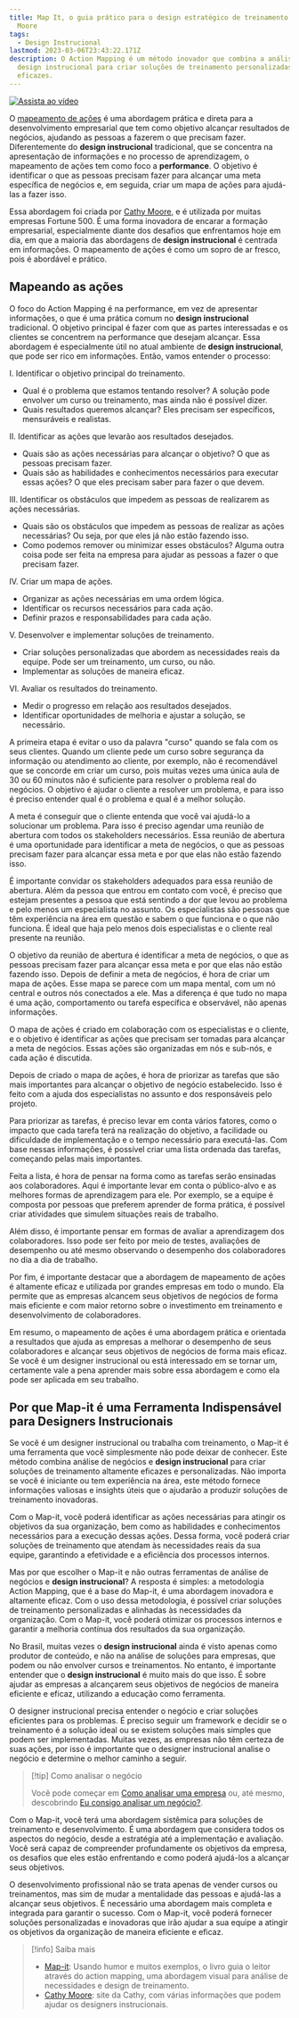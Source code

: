 ```yaml
---
title: Map It, o guia prático para o design estratégico de treinamento - por Cathy
  Moore
tags:
  - Design Instrucional
lastmod: 2023-03-06T23:43:22.171Z
description: O Action Mapping é um método inovador que combina a análise de negócios e o
  design instrucional para criar soluções de treinamento personalizadas e
  eficazes.
---
```

[![Assista ao vídeo](https://img.youtube.com/vi/tVHG6iKbmoY/maxresdefault.jpg)](https://www.youtube.com/watch?v=tVHG6iKbmoY)

O [mapeamento de ações](https://www.amazon.com.br/gp/product/B075RDL1SJ/ref=dbs_a_def_rwt_hsch_vapi_tkin_p1_i0) é uma abordagem prática e direta para a desenvolvimento empresarial que tem como objetivo alcançar resultados de negócios, ajudando as pessoas a fazerem o que precisam fazer. Diferentemente do **design instrucional** tradicional, que se concentra na apresentação de informações e no processo de aprendizagem, o mapeamento de ações tem como foco a **performance**. O objetivo é identificar o que as pessoas precisam fazer para alcançar uma meta específica de negócios e, em seguida, criar um mapa de ações para ajudá-las a fazer isso.

Essa abordagem foi criada por [Cathy Moore](https://blog.cathy-moore.com/), e é utilizada por muitas empresas Fortune 500. É uma forma inovadora de encarar a formação empresarial, especialmente diante dos desafios que enfrentamos hoje em dia, em que a maioria das abordagens de **design instrucional** é centrada em informações. O mapeamento de ações é como um sopro de ar fresco, pois é abordável e prático.

## Mapeando as ações

O foco do Action Mapping é na performance, em vez de apresentar informações, o que é uma prática comum no **design instrucional** tradicional. O objetivo principal é fazer com que as partes interessadas e os clientes se concentrem na performance que desejam alcançar. Essa abordagem é especialmente útil no atual ambiente de **design instrucional**, que pode ser rico em informações. Então, vamos entender o processo:

I. Identificar o objetivo principal do treinamento.

-   Qual é o problema que estamos tentando resolver? A solução pode envolver um curso ou treinamento, mas ainda não é possível dizer.
-   Quais resultados queremos alcançar? Eles precisam ser específicos, mensuráveis e realistas.

II. Identificar as ações que levarão aos resultados desejados.

-   Quais são as ações necessárias para alcançar o objetivo? O que as pessoas precisam fazer.
-   Quais são as habilidades e conhecimentos necessários para executar essas ações? O que eles precisam saber para fazer o que devem.

III. Identificar os obstáculos que impedem as pessoas de realizarem as ações necessárias.

-   Quais são os obstáculos que impedem as pessoas de realizar as ações necessárias? Ou seja, por que eles já não estão fazendo isso.
-   Como podemos remover ou minimizar esses obstáculos? Alguma outra coisa pode ser feita na empresa para ajudar as pessoas a fazer o que precisam fazer.

IV. Criar um mapa de ações.

-   Organizar as ações necessárias em uma ordem lógica.
-   Identificar os recursos necessários para cada ação.
-   Definir prazos e responsabilidades para cada ação.

V. Desenvolver e implementar soluções de treinamento.

-   Criar soluções personalizadas que abordem as necessidades reais da equipe. Pode ser um treinamento, um curso, ou não.
-   Implementar as soluções de maneira eficaz.

VI. Avaliar os resultados do treinamento.

-   Medir o progresso em relação aos resultados desejados.
-   Identificar oportunidades de melhoria e ajustar a solução, se necessário.

A primeira etapa é evitar o uso da palavra "curso" quando se fala com os seus clientes. Quando um cliente pede um curso sobre segurança da informação ou atendimento ao cliente, por exemplo, não é recomendável que se concorde em criar um curso, pois muitas vezes uma única aula de 30 ou 60 minutos não é suficiente para resolver o problema real do negócios. O objetivo é ajudar o cliente a resolver um problema, e para isso é preciso entender qual é o problema e qual é a melhor solução.

A meta é conseguir que o cliente entenda que você vai ajudá-lo a solucionar um problema. Para isso é preciso agendar uma reunião de abertura com todos os stakeholders necessários. Essa reunião de abertura é uma oportunidade para identificar a meta de negócios, o que as pessoas precisam fazer para alcançar essa meta e por que elas não estão fazendo isso.

É importante convidar os stakeholders adequados para essa reunião de abertura. Além da pessoa que entrou em contato com você, é preciso que estejam presentes a pessoa que está sentindo a dor que levou ao problema e pelo menos um especialista no assunto. Os especialistas são pessoas que têm experiência na área em questão e sabem o que funciona e o que não funciona. É ideal que haja pelo menos dois especialistas e o cliente real presente na reunião.

O objetivo da reunião de abertura é identificar a meta de negócios, o que as pessoas precisam fazer para alcançar essa meta e por que elas não estão fazendo isso. Depois de definir a meta de negócios, é hora de criar um mapa de ações. Esse mapa se parece com um mapa mental, com um nó central e outros nós conectados a ele. Mas a diferença é que tudo no mapa é uma ação, comportamento ou tarefa específica e observável, não apenas informações.

O mapa de ações é criado em colaboração com os especialistas e o cliente, e o objetivo é identificar as ações que precisam ser tomadas para alcançar a meta de negócios. Essas ações são organizadas em nós e sub-nós, e cada ação é discutida. 

Depois de criado o mapa de ações, é hora de priorizar as tarefas que são mais importantes para alcançar o objetivo de negócio estabelecido. Isso é feito com a ajuda dos especialistas no assunto e dos responsáveis pelo projeto.

Para priorizar as tarefas, é preciso levar em conta vários fatores, como o impacto que cada tarefa terá na realização do objetivo, a facilidade ou dificuldade de implementação e o tempo necessário para executá-las. Com base nessas informações, é possível criar uma lista ordenada das tarefas, começando pelas mais importantes.

Feita a lista, é hora de pensar na forma como as tarefas serão ensinadas aos colaboradores. Aqui é importante levar em conta o público-alvo e as melhores formas de aprendizagem para ele. Por exemplo, se a equipe é composta por pessoas que preferem aprender de forma prática, é possível criar atividades que simulem situações reais de trabalho.

Além disso, é importante pensar em formas de avaliar a aprendizagem dos colaboradores. Isso pode ser feito por meio de testes, avaliações de desempenho ou até mesmo observando o desempenho dos colaboradores no dia a dia de trabalho.

Por fim, é importante destacar que a abordagem de mapeamento de ações é altamente eficaz e utilizada por grandes empresas em todo o mundo. Ela permite que as empresas alcancem seus objetivos de negócios de forma mais eficiente e com maior retorno sobre o investimento em treinamento e desenvolvimento de colaboradores.

Em resumo, o mapeamento de ações é uma abordagem prática e orientada a resultados que ajuda as empresas a melhorar o desempenho de seus colaboradores e alcançar seus objetivos de negócios de forma mais eficaz. Se você é um designer instrucional ou está interessado em se tornar um, certamente vale a pena aprender mais sobre essa abordagem e como ela pode ser aplicada em seu trabalho.

## Por que Map-it é uma Ferramenta Indispensável para Designers Instrucionais

Se você é um designer instrucional ou trabalha com treinamento, o Map-it é uma ferramenta que você simplesmente não pode deixar de conhecer. Este método combina análise de negócios e **design instrucional** para criar soluções de treinamento altamente eficazes e personalizadas. Não importa se você é iniciante ou tem experiência na área, este método fornece informações valiosas e insights úteis que o ajudarão a produzir soluções de treinamento inovadoras.

Com o Map-it, você poderá identificar as ações necessárias para atingir os objetivos da sua organização, bem como as habilidades e conhecimentos necessários para a execução dessas ações. Dessa forma, você poderá criar soluções de treinamento que atendam às necessidades reais da sua equipe, garantindo a efetividade e a eficiência dos processos internos.

Mas por que escolher o Map-it e não outras ferramentas de análise de negócios e **design instrucional**? A resposta é simples: a metodologia Action Mapping, que é a base do Map-it, é uma abordagem inovadora e altamente eficaz. Com o uso dessa metodologia, é possível criar soluções de treinamento personalizadas e alinhadas às necessidades da organização. Com o Map-it, você poderá otimizar os processos internos e garantir a melhoria contínua dos resultados da sua organização.

No Brasil, muitas vezes o **design instrucional** ainda é visto apenas como produtor de conteúdo, e não na análise de soluções para empresas, que podem ou não envolver cursos e treinamentos. No entanto, é importante entender que o **design instrucional** é muito mais do que isso. É sobre ajudar as empresas a alcançarem seus objetivos de negócios de maneira eficiente e eficaz, utilizando a educação como ferramenta.

O designer instrucional precisa entender o negócio e criar soluções eficientes para os problemas. É preciso seguir um framework e decidir se o treinamento é a solução ideal ou se existem soluções mais simples que podem ser implementadas. Muitas vezes, as empresas não têm certeza de suas ações, por isso é importante que o designer instrucional analise o negócio e determine o melhor caminho a seguir.

>[!tip] Como analisar o negócio
>
>Você pode começar em [Como analisar uma empresa](../MADE/Como%20analisar%20uma%20empresa.md) ou, até mesmo, descobrindo [Eu consigo analisar um negócio?](notes/Negocios/MADE/Eu%20consigo%20analisar%20um%20negócio?.md).

Com o Map-it, você terá uma abordagem sistêmica para soluções de treinamento e desenvolvimento. É uma abordagem que considera todos os aspectos do negócio, desde a estratégia até a implementação e avaliação. Você será capaz de compreender profundamente os objetivos da empresa, os desafios que eles estão enfrentando e como poderá ajudá-los a alcançar seus objetivos.

O desenvolvimento profissional não se trata apenas de vender cursos ou treinamentos, mas sim de mudar a mentalidade das pessoas e ajudá-las a alcançar seus objetivos. É necessário uma abordagem mais completa e integrada para garantir o sucesso. Com o Map-it, você poderá fornecer soluções personalizadas e inovadoras que irão ajudar a sua equipe a atingir os objetivos da organização de maneira eficiente e eficaz.

>[!info] Saiba mais
> 
>- [Map-it](https://www.amazon.com.br/gp/product/B075RDL1SJ/ref=dbs_a_def_rwt_hsch_vapi_tkin_p1_i0): Usando humor e muitos exemplos, o livro guia o leitor através do action mapping, uma abordagem visual para análise de necessidades e design de treinamento.
>- [Cathy Moore](https://blog.cathy-moore.com/): site da Cathy, com várias informações que podem ajudar os designers instrucionais.

<script type="application/ld+json">
{
  "@context": "https://schema.org",
  "@type": "FAQPage",
  "mainEntity": [{
    "@type": "Question",
    "name": "O que é o livro 'Map It'?",
    "acceptedAnswer": {
      "@type": "Answer",
      "text": "O livro 'Map It', de Cathy Moore, é um guia prático para o design estratégico de treinamento. Ele introduz um método chamado mapeamento de ações, uma abordagem direta e prática para o desenvolvimento empresarial que visa alcançar resultados de negócios, ajudando as pessoas a fazerem o que precisam fazer."
    }
  }, {
    "@type": "Question",
    "name": "O que é o mapeamento de ações?",
    "acceptedAnswer": {
      "@type": "Answer",
      "text": "O mapeamento de ações é uma abordagem que se concentra na performance. O objetivo é identificar o que as pessoas precisam fazer para alcançar um objetivo específico de negócios e, em seguida, criar um mapa de ações para ajudá-las a fazer isso. Esta abordagem é utilizada por muitas empresas Fortune 500 e é vista como uma forma inovadora de encarar a formação empresarial."
    }
  }, {
    "@type": "Question",
    "name": "Como o livro 'Map It' pode ajudar os designers instrucionais?",
    "acceptedAnswer": {
      "@type": "Answer",
      "text": "O livro 'Map It' é uma ferramenta valiosa para designers instrucionais ou qualquer pessoa envolvida em treinamento. Ele fornece uma abordagem sistemática para soluções de treinamento e desenvolvimento, ajudando as empresas a melhorar o desempenho de seus funcionários e alcançar seus objetivos de negócios de forma mais eficaz."
    }
  }, {
    "@type": "Question",
    "name": "O que é abordado no processo de mapeamento de ações?",
    "acceptedAnswer": {
      "@type": "Answer",
      "text": "O processo de mapeamento de ações envolve a identificação do objetivo principal do treinamento, as ações que levarão aos resultados desejados, os obstáculos que impedem as pessoas de realizar as ações necessárias e, em seguida, a criação de um mapa de ações. O livro também discute como desenvolver e implementar soluções de treinamento e avaliar os resultados do treinamento."
    }
  }]
}
</script>
